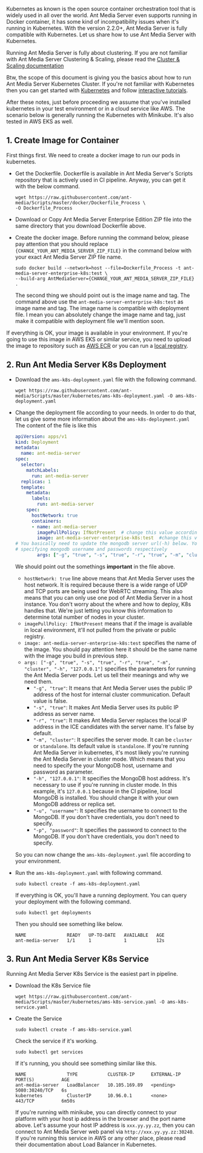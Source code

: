 Kubernetes as known is the open source container orchestration tool that is widely used in all over the world. Ant Media Server even supports running in Docker container, it has some kind of incompatibility issues when it's running in Kubernetes. With the version 2.2.0+, Ant Media Server is fully compatible with Kubernetes. Let us share how to use Ant Media Server with Kubernetes.

Running Ant Media Server is fully about clustering. If you are not familiar with Ant Media Server Clustering & Scaling, please read the [Cluster & Scaling documentation](Clustering-&-Scaling)

Btw, the scope of this document is giving you the basics about how to run Ant Media Server Kubernetes Cluster. If you're not familiar with Kubernetes then you can get started with [Kubernetes](https://kubernetes.io/docs/home/) and follow [interactive tutorials](https://kubernetes.io/docs/tutorials/kubernetes-basics/create-cluster/cluster-intro/).

After these notes, just before proceeding we assume that you've installed kubernetes in your test environment or in a cloud service like AWS. The scenario below is generally running the Kubernetes with Minikube. It's also tested in AWS EKS as well.

## 1. Create Image for Container
First things first. We need to create a docker image to run our pods in kubernetes.

* Get the Dockerfile. Dockerfile is available in Ant Media Server's Scripts repository that is actively used in CI pipeline. Anyway, you can get it with the below command. 
  ```
  wget https://raw.githubusercontent.com/ant-media/Scripts/master/docker/Dockerfile_Process \
  -O Dockerfile_Process
  ``` 
* Download or Copy Ant Media Server Enterprise Edition ZIP file into the same directory that you download Dockerfile above. 

* Create the docker image. Before running the command below, please pay attention that you should replace `{CHANGE_YOUR_ANT_MEDIA_SERVER_ZIP_FILE}` in the command below with your exact Ant Media Server ZIP file name.

  ```
  sudo docker build --network=host --file=Dockerfile_Process -t ant-media-server-enterprise-k8s:test \
  --build-arg AntMediaServer={CHANGE_YOUR_ANT_MEDIA_SERVER_ZIP_FILE} .
  ```

  The second thing we should point out is the image name and tag. The command above use the `ant-media-server-enterprise-k8s:test` as image name and tag. The image name is compatible with deployment file. I mean you can absolutely change the image name and tag, just make it compatible with deployment file we'll mention soon. 

If everything is OK, your image is available in your environment. If you're going to use this image in AWS EKS or similar service, you need to upload the image to repository such as [AWS ECR](https://aws.amazon.com/ecr/) or you can run a [local registry](https://docs.docker.com/registry/deploying/#run-a-local-registry).   

## 2. Run Ant Media Server K8s Deployment

* Download the `ams-k8s-deployment.yaml` file with the following command. 
  ```
  wget https://raw.githubusercontent.com/ant-media/Scripts/master/kubernetes/ams-k8s-deployment.yaml -O ams-k8s-deployment.yaml
  ```
* Change the deployment file according to your needs. In order to do that, let us give some more information about the `ams-k8s-deployment.yaml`  The content of the file is like this
  ```yml
  apiVersion: apps/v1
  kind: Deployment
  metadata:
    name: ant-media-server
  spec:
    selector:
      matchLabels:
        run: ant-media-server
    replicas: 1
    template:
      metadata:
        labels:
          run: ant-media-server
      spec:
        hostNetwork: true
        containers:
        - name: ant-media-server
          imagePullPolicy: IfNotPresent  # change this value accordingly. It can be Never, Always or IfNotPresent
          image: ant-media-server-enterprise-k8s:test  #change this value according to your image.
  # You basically need to update the mongodb server url(-h) below. You may also need to add -u and -p parameters for
  # specifying mongodb username and passwords respectively 
          args: ["-g", "true", "-s", "true", "-r", "true", "-m", "cluster", "-h", "127.0.0.1"]  
  ```

  We should point out the somethings **important** in the file above.
  * `hostNetwork: true` line above means that Ant Media Server uses the host network. It is required because there is a wide range of UDP and TCP ports are being used for WebRTC streaming. This also means that you can only use one pod of Ant Media Server in a host instance. You don't worry about the where and how to deploy, K8s handles that. We're just letting you know this information to determine total number of nodes in your cluster.   
  * `imagePullPolicy: IfNotPresent` means that if the image is available in local environment, it'll not pulled from the private or public registry. 
  * `image: ant-media-server-enterprise-k8s:test` specifies the name of the image. You should pay attention here it should be the same name with the image you build in previous step.
  * `args: ["-g", "true", "-s", "true", "-r", "true", "-m", "cluster", "-h", "127.0.0.1"]` specifies the parameters for running the Ant Media Server pods. Let us tell their meanings and why we need them.
    * `"-g", "true"`: It means that Ant Media Server uses the public IP address of the host for internal cluster communication. Default value is false. 
    * `"-s", "true"`: It makes Ant Media Server uses its public IP address as server name.
    * `"-r", "true"`: It makes Ant Media Server replaces the local IP address in the ICE candidates with the server name. It's false by default.
    * `"-m", "cluster"`: It specifies the server mode. It can be `cluster` or `standalone`. Its default value is `standalone`. If you're running Ant Media Server in kubernetes, it's most likely you're running the Ant Media Server in cluster mode. Which means that you need to specify the your MongoDB host, username and password as parameter. 
    * `"-h", "127.0.0.1"`: It specifies the MongoDB host address. It's necessary to use if you're running in cluster mode. In this example, it's `127.0.0.1` because in the CI pipeline, local MongoDB is installed. You should change it with your own MongoDB address or replica set. 
    * `"-u", "username"`: It specifies the username to connect to the MongoDB. If you don't have credentials, you don't need to specify. 
    * `"-p", "password"`: It specifies the password to connect to the MongoDB. If you don't have credentials, you don't need to specify.

  So you can now change the `ams-k8s-deployment.yaml` file according to your environment. 

* Run the `ams-k8s-deployment.yaml` with following command. 
  ```
  sudo kubectl create -f ams-k8s-deployment.yaml
  ```
  If everything is OK, you'll have a running deployment. You can query your deployment with the following command. 
  ```
  sudo kubectl get deployments
  ```
  Then you should see something like below.
  ```
  NAME               READY   UP-TO-DATE   AVAILABLE   AGE
  ant-media-server   1/1     1            1           12s
  ```

## 3. Run Ant Media Server K8s Service
Running Ant Media Server K8s Service is the easiest part in pipeline.
* Download the K8s Service file
  ```
  wget https://raw.githubusercontent.com/ant-media/Scripts/master/kubernetes/ams-k8s-service.yaml -O ams-k8s-service.yaml
  ```
* Create the Service
  ```
  sudo kubectl create -f ams-k8s-service.yaml
  ```
  Check the service if it's working.
  ```
  sudo kubectl get services
  ```
  If it's running, you should see something similar like this.
  ```
  NAME               TYPE           CLUSTER-IP      EXTERNAL-IP   PORT(S)          AGE
  ant-media-server   LoadBalancer   10.105.169.89   <pending>     5080:30240/TCP   6s
  kubernetes         ClusterIP      10.96.0.1       <none>        443/TCP          6m50s
  ```

  If you're running with minikube, you can directly connect to your platform with your host ip address in the browser and the port name above. Let's assume your host IP address is `xxx.yy.yy.zz`, then you can connect to Ant Media Server web panel via `http://xxx.yy.yy.zz:30240`. If you're running this service in AWS or any other place, please read their documentation about Load Balancer in Kubernetes. 

 